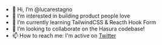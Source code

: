 - 👋 Hi, I’m @lucarestagno
- 👀 I’m interested in building product people love
- 🌱 I’m currently learning TailwindCSS & Reacth Hook Form
- 💞️ I’m looking to collaborate on the Hasura codebase!
- 📫 How to reach me: I'm active on [Twitter](https://twitter.com/ikoichi)

<!---
lucarestagno/lucarestagno is a ✨ special ✨ repository because its `README.md` (this file) appears on your GitHub profile.
You can click the Preview link to take a look at your changes.
--->
